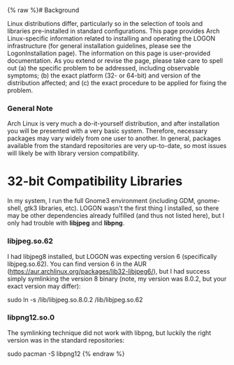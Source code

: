 {% raw %}# Background

Linux distributions differ, particularly so in the selection of tools
and libraries pre-installed in standard configurations. This page
provides Arch Linux-specific information related to installing and
operating the LOGON infrastructure (for general installation guidelines,
please see the LogonInstallation page). The
information on this page is user-provided documentation. As you extend
or revise the page, please take care to spell out (a) the specific
problem to be addressed, including observable symptoms; (b) the exact
platform (32- or 64-bit) and version of the distribution affected; and
(c) the exact procedure to be applied for fixing the problem.

### General Note

Arch Linux is very much a do-it-yourself distribution, and after
installation you will be presented with a very basic system. Therefore,
necessary packages may vary widely from one user to another. In general,
packages available from the standard repositories are very up-to-date,
so most issues will likely be with library version compatibility.

# 32-bit Compatibility Libraries

In my system, I run the full Gnome3 environment (including GDM,
gnome-shell, gtk3 libraries, etc). LOGON wasn't the first thing I
installed, so there may be other dependencies already fulfilled (and
thus not listed here), but I only had trouble with **libjpeg** and
**libpng**.

### libjpeg.so.62

I had libjpeg8 installed, but LOGON was expecting version 6
(specifically libjpeg.so.62). You can find version 6 in the AUR
(<https://aur.archlinux.org/packages/lib32-libjpeg6/>), but I had
success simply symlinking the version 8 binary (note, my version was
8.0.2, but your exact version may differ):

sudo ln -s /lib/libjpeg.so.8.0.2 /lib/libjpeg.so.62

### libpng12.so.0

The symlinking technique did not work with libpng, but luckily the right
version was in the standard repositories:

sudo pacman -S libpng12
<update date omitted for speed>{% endraw %}